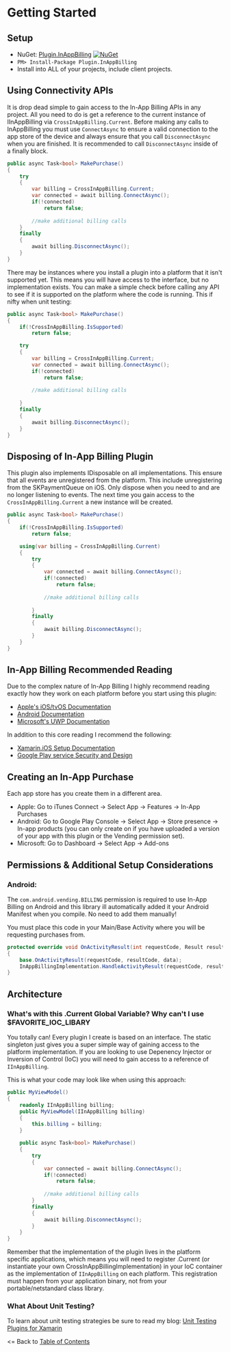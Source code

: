 # Getting Started

## Setup
* NuGet: [Plugin.InAppBilling](http://www.nuget.org/packages/Plugin.InAppBilling) [![NuGet](https://img.shields.io/nuget/v/Plugin.InAppBilling.svg?label=NuGet)](https://www.nuget.org/packages/Plugin.InAppBilling/)
* `PM> Install-Package Plugin.InAppBilling`
* Install into ALL of your projects, include client projects.


## Using Connectivity APIs
It is drop dead simple to gain access to the In-App Billing APIs in any project. All you need to do is get a reference to the current instance of IInAppBilling via `CrossInAppBilling.Current`. Before making any calls to InAppBilling you must use `ConnectAsync` to ensure a valid connection to the app store of the device and always ensure that you call `DisconnectAsync` when you are finished. It is recommended to call `DisconnectAsync` inside of a finally block.

```csharp
public async Task<bool> MakePurchase()
{
    try
    {
        var billing = CrossInAppBilling.Current;
        var connected = await billing.ConnectAsync();
        if(!connected)
            return false;
        
        //make additional billing calls
    }
    finally
    {
        await billing.DisconnectAsync();
    }
}
```



There may be instances where you install a plugin into a platform that it isn't supported yet. This means you will have access to the interface, but no implementation exists. You can make a simple check before calling any API to see if it is supported on the platform where the code is running. This if nifty when unit testing:

```csharp
public async Task<bool> MakePurchase()
{
    if(!CrossInAppBilling.IsSupported)
        return false;

    try
    {
        var billing = CrossInAppBilling.Current;
        var connected = await billing.ConnectAsync();
        if(!connected)
            return false;
        
        //make additional billing calls
    
    }
    finally
    {
        await billing.DisconnectAsync();
    }
}
```

## Disposing of In-App Billing Plugin
This plugin also implements IDisposable on all implementations. This ensure that all events are unregistered from the platform. This include unregistering from the SKPaymentQueue on iOS. Only dispose when you need to and are no longer listening to events. The next time you gain access to the `CrossInAppBilling.Current` a new instance will be created.

```csharp
public async Task<bool> MakePurchase()
{
    if(!CrossInAppBilling.IsSupported)
        return false;

    using(var billing = CrossInAppBilling.Current)
    {
        try
        {
            var connected = await billing.ConnectAsync();
            if(!connected)
                return false;
            
            //make additional billing calls
        
        }
        finally
        {
            await billing.DisconnectAsync();
        }
    }
}
```

## In-App Billing Recommended Reading
Due to the complex nature of In-App Billing I highly recommend reading exactly how they work on each platform before you start using this plugin:

* [Apple's iOS/tvOS Documentation](https://developer.apple.com/in-app-purchase/)
* [Android Documentation](https://developer.android.com/google/play/billing/billing_integrate.html)
* [Microsoft's UWP Documentation](https://docs.microsoft.com/en-us/windows/uwp/monetize/in-app-purchases-and-trials)

In addition to this core reading I recommend the following:
* [Xamarin.iOS Setup Documentation](https://developer.xamarin.com/guides/ios/application_fundamentals/in-app_purchasing/part_1_-_in-app_purchase_basics_and_configuration/)
* [Google Play service Security and Design](https://developer.android.com/google/play/billing/billing_best_practices.html)

## Creating an In-App Purchase
Each app store has you create them in a different area.

* Apple: Go to iTunes Connect -> Select App -> Features -> In-App Purchases
* Android: Go to Google Play Console -> Select App -> Store presence -> In-app products (you can only create on if you have uploaded a version of your app with this plugin or the Vending permission set).
* Microsoft: Go to Dashboard -> Select App -> Add-ons


## Permissions & Additional Setup Considerations

### Android:

The `com.android.vending.BILLING` permission is required to use In-App Billing on Android and this library ill automatically added it your Android Manifest when you compile. No need to add them manually!

You must place this code in your Main/Base Activity where you will be requesting purchases from.

```csharp
protected override void OnActivityResult(int requestCode, Result resultCode, Intent data)
{
    base.OnActivityResult(requestCode, resultCode, data);
    InAppBillingImplementation.HandleActivityResult(requestCode, resultCode, data);
}
```

## Architecture

### What's with this .Current Global Variable? Why can't I use $FAVORITE_IOC_LIBARY
You totally can! Every plugin I create is based on an interface. The static singleton just gives you a super simple way of gaining access to the platform implementation. If you are looking to use Depenency Injector or Inversion of Control (IoC) you will need to gain access to a reference of `IInAppBilling`. 

This is what your code may look like when using this approach:

```csharp
public MyViewModel()
{
    readonly IInAppBilling billing;
    public MyViewModel(IInAppBilling billing)
    {
        this.billing = billing;
    }

    public async Task<bool> MakePurchase()
    {
        try
        {
            var connected = await billing.ConnectAsync();
            if(!connected)
                return false;
            
            //make additional billing calls
        }
        finally
        {
            await billing.DisconnectAsync();
        }
    }
}
```

Remember that the implementation of the plugin lives in the platform specific applications, which means you will need to register .Current (or instantiate your own CrossInAppBillingImplementation) in your IoC container as the implementation of `IInAppBilling` on each platform. This registration must happen from your application binary, not from your portable/netstandard class library.

### What About Unit Testing?
To learn about unit testing strategies be sure to read my blog: [Unit Testing Plugins for Xamarin](http://motzcod.es/post/159267241302/unit-testing-plugins-for-xamarin)


<= Back to [Table of Contents](README.md)